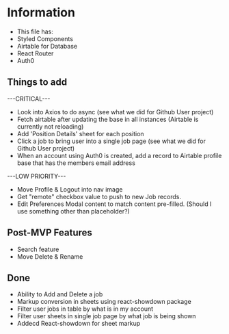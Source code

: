 # Information

- This file has:
- Styled Components
- Airtable for Database
- React Router
- Auth0

## Things to add

---CRITICAL---

- Look into Axios to do async (see what we did for Github User project)
- Fetch airtable after updating the base in all instances (Airtable is currently not reloading)
- Add 'Position Details' sheet for each position
- Click a job to bring user into a single job page (see what we did for Github User project)
- When an account using Auth0 is created, add a record to Airtable profile base that has the members email address

---LOW PRIORITY---

- Move Profile & Logout into nav image
- Get "remote" checkbox value to push to new Job records.
- Edit Preferences Modal content to match content pre-filled. (Should I use something other than placeholder?)

## Post-MVP Features

- Search feature
- Move Delete & Rename

## Done

- Ability to Add and Delete a job
- Markup conversion in sheets using react-showdown package
- Filter user jobs in table by what is in my account
- Filter user sheets in single job page by what job is being shown
- Addecd React-showdown for sheet markup
